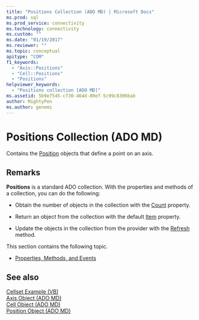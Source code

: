 ```yaml
---
title: "Positions Collection (ADO MD) | Microsoft Docs"
ms.prod: sql
ms.prod_service: connectivity
ms.technology: connectivity
ms.custom: ""
ms.date: "01/19/2017"
ms.reviewer: ""
ms.topic: conceptual
apitype: "COM"
f1_keywords: 
  - "Axis::Positions"
  - "Cell::Positions"
  - "Positions"
helpviewer_keywords: 
  - "Positions collection [ADO MD]"
ms.assetid: 5b9e7545-cf30-464d-80ef-5c99c8306bab
author: MightyPen
ms.author: genemi
---
```

# Positions Collection (ADO MD)
Contains the [Position](../../../ado/reference/ado-md-api/position-object-ado-md.md) objects that define a point on an axis.  
  
## Remarks  
 **Positions** is a standard ADO collection. With the properties and methods of a collection, you can do the following:  
  
-   Obtain the number of objects in the collection with the [Count](../../../ado/reference/ado-api/count-property-ado.md) property.  
  
-   Return an object from the collection with the default [Item](../../../ado/reference/ado-api/item-property-ado.md) property.  
  
-   Update the objects in the collection from the provider with the [Refresh](../../../ado/reference/ado-api/refresh-method-ado.md) method.  
  
 This section contains the following topic.  
  
-   [Properties, Methods, and Events](../../../ado/reference/ado-md-api/positions-collection-properties-methods-and-events.md)  
  
## See also  
 [Cellset Example (VB)](../../../ado/reference/ado-md-api/cellset-example-vb.md)   
 [Axis Object (ADO MD)](../../../ado/reference/ado-md-api/axis-object-ado-md.md)   
 [Cell Object (ADO MD)](../../../ado/reference/ado-md-api/cell-object-ado-md.md)   
 [Position Object (ADO MD)](../../../ado/reference/ado-md-api/position-object-ado-md.md)

